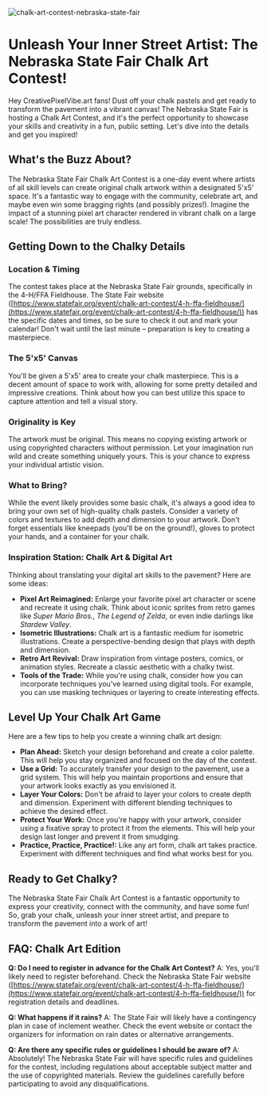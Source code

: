 ![chalk-art-contest-nebraska-state-fair](https://images.pexels.com/photos/33472172/pexels-photo-33472172.jpeg?auto=compress&cs=tinysrgb&fit=crop&h=627&w=1200)

# Unleash Your Inner Street Artist: The Nebraska State Fair Chalk Art Contest!

Hey CreativePixelVibe.art fans! Dust off your chalk pastels and get ready to transform the pavement into a vibrant canvas! The Nebraska State Fair is hosting a Chalk Art Contest, and it's the perfect opportunity to showcase your skills and creativity in a fun, public setting. Let's dive into the details and get you inspired!

## What's the Buzz About?

The Nebraska State Fair Chalk Art Contest is a one-day event where artists of all skill levels can create original chalk artwork within a designated 5'x5' space. It's a fantastic way to engage with the community, celebrate art, and maybe even win some bragging rights (and possibly prizes!). Imagine the impact of a stunning pixel art character rendered in vibrant chalk on a large scale! The possibilities are truly endless.

## Getting Down to the Chalky Details

### Location & Timing

The contest takes place at the Nebraska State Fair grounds, specifically in the 4-H/FFA Fieldhouse. The State Fair website ([https://www.statefair.org/event/chalk-art-contest/4-h-ffa-fieldhouse/](https://www.statefair.org/event/chalk-art-contest/4-h-ffa-fieldhouse/)) has the specific dates and times, so be sure to check it out and mark your calendar! Don't wait until the last minute – preparation is key to creating a masterpiece.

### The 5'x5' Canvas

You'll be given a 5'x5' area to create your chalk masterpiece. This is a decent amount of space to work with, allowing for some pretty detailed and impressive creations. Think about how you can best utilize this space to capture attention and tell a visual story.

### Originality is Key

The artwork must be original. This means no copying existing artwork or using copyrighted characters without permission. Let your imagination run wild and create something uniquely yours. This is your chance to express your individual artistic vision.

### What to Bring?

While the event likely provides some basic chalk, it's always a good idea to bring your own set of high-quality chalk pastels. Consider a variety of colors and textures to add depth and dimension to your artwork. Don't forget essentials like kneepads (you'll be on the ground!), gloves to protect your hands, and a container for your chalk.

### Inspiration Station: Chalk Art & Digital Art

Thinking about translating your digital art skills to the pavement? Here are some ideas:

*   **Pixel Art Reimagined:** Enlarge your favorite pixel art character or scene and recreate it using chalk. Think about iconic sprites from retro games like *Super Mario Bros.*, *The Legend of Zelda*, or even indie darlings like *Stardew Valley*.
*   **Isometric Illustrations:** Chalk art is a fantastic medium for isometric illustrations. Create a perspective-bending design that plays with depth and dimension.
*   **Retro Art Revival:** Draw inspiration from vintage posters, comics, or animation styles. Recreate a classic aesthetic with a chalky twist.
*   **Tools of the Trade:** While you're using chalk, consider how you can incorporate techniques you've learned using digital tools. For example, you can use masking techniques or layering to create interesting effects.

## Level Up Your Chalk Art Game

Here are a few tips to help you create a winning chalk art design:

*   **Plan Ahead:** Sketch your design beforehand and create a color palette. This will help you stay organized and focused on the day of the contest.
*   **Use a Grid:** To accurately transfer your design to the pavement, use a grid system. This will help you maintain proportions and ensure that your artwork looks exactly as you envisioned it.
*   **Layer Your Colors:** Don't be afraid to layer your colors to create depth and dimension. Experiment with different blending techniques to achieve the desired effect.
*   **Protect Your Work:** Once you're happy with your artwork, consider using a fixative spray to protect it from the elements. This will help your design last longer and prevent it from smudging.
*   **Practice, Practice, Practice!:** Like any art form, chalk art takes practice. Experiment with different techniques and find what works best for you.

## Ready to Get Chalky?

The Nebraska State Fair Chalk Art Contest is a fantastic opportunity to express your creativity, connect with the community, and have some fun! So, grab your chalk, unleash your inner street artist, and prepare to transform the pavement into a work of art!

## FAQ: Chalk Art Edition

**Q: Do I need to register in advance for the Chalk Art Contest?**
A: Yes, you'll likely need to register beforehand. Check the Nebraska State Fair website ([https://www.statefair.org/event/chalk-art-contest/4-h-ffa-fieldhouse/](https://www.statefair.org/event/chalk-art-contest/4-h-ffa-fieldhouse/)) for registration details and deadlines.

**Q: What happens if it rains?**
A: The State Fair will likely have a contingency plan in case of inclement weather. Check the event website or contact the organizers for information on rain dates or alternative arrangements.

**Q: Are there any specific rules or guidelines I should be aware of?**
A: Absolutely! The Nebraska State Fair will have specific rules and guidelines for the contest, including regulations about acceptable subject matter and the use of copyrighted materials. Review the guidelines carefully before participating to avoid any disqualifications.

